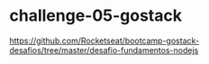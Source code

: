 # challenge-05-gostack

https://github.com/Rocketseat/bootcamp-gostack-desafios/tree/master/desafio-fundamentos-nodejs
